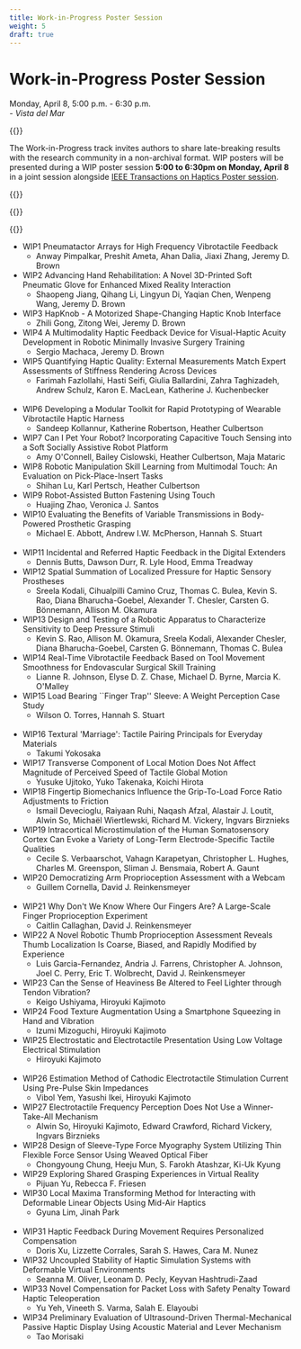 ```yaml
---
title: Work-in-Progress Poster Session
weight: 5
draft: true
---
```


# Work-in-Progress Poster Session
Monday, April 8, 5:00 p.m. - 6:30 p.m.  
*- Vista del Mar*  

{{<simpleLastUpdate date="March 21, 2024">}}

The Work-in-Progress track invites authors to share late-breaking results with the research community in a non-archival format. WIP posters will be presented during a WIP poster session **5:00 to 6:30pm on Monday, April 8** in a joint session alongside [IEEE Transactions on Haptics Poster session](../toh-posters).


{{<programTable>}}

{{<programEntry id="WIP1" title="Pneumatactor Arrays for High Frequency Vibrotactile Feedback" author="Anway Pimpalkar, Preshit Ameta, Ahan Dalia, Jiaxi Zhang, Jeremy D. Brown">}}

{{</programTable>}}

* WIP1	Pneumatactor Arrays for High Frequency Vibrotactile Feedback
  * Anway Pimpalkar, Preshit Ameta, Ahan Dalia, Jiaxi Zhang, Jeremy D. Brown
* WIP2	Advancing Hand Rehabilitation: A Novel 3D-Printed Soft Pneumatic Glove for Enhanced Mixed Reality Interaction
  * Shaopeng Jiang, Qihang Li, Lingyun Di, Yaqian Chen, Wenpeng Wang, Jeremy D. Brown
* WIP3	HapKnob - A Motorized Shape-Changing Haptic Knob Interface
  * Zhili Gong, Zitong Wei, Jeremy D. Brown
* WIP4	A Multimodality Haptic Feedback Device for Visual-Haptic Acuity Development in Robotic Minimally Invasive Surgery Training
  * Sergio Machaca, Jeremy D. Brown
* WIP5	Quantifying Haptic Quality: External Measurements Match Expert Assessments of Stiffness Rendering Across Devices
  * Farimah Fazlollahi, Hasti Seifi, Giulia Ballardini, Zahra Taghizadeh, Andrew Schulz, Karon E. MacLean, Katherine J. Kuchenbecker  
&nbsp; 
* WIP6	Developing a Modular Toolkit for Rapid Prototyping of Wearable Vibrotactile Haptic Harness
  * Sandeep Kollannur, Katherine Robertson, Heather Culbertson
* WIP7	Can I Pet Your Robot? Incorporating Capacitive Touch Sensing into a Soft Socially Assistive Robot Platform
  * Amy O'Connell, Bailey Cislowski, Heather Culbertson, Maja Mataric
* WIP8	Robotic Manipulation Skill Learning from Multimodal Touch: An Evaluation on Pick-Place-Insert Tasks
  * Shihan Lu, Karl Pertsch, Heather Culbertson
* WIP9	Robot-Assisted Button Fastening Using Touch
  * Huajing Zhao, Veronica J. Santos
* WIP10	Evaluating the Benefits of Variable Transmissions in Body-Powered Prosthetic Grasping
  * Michael E. Abbott, Andrew I.W. McPherson, Hannah S. Stuart  
&nbsp;
* WIP11	Incidental and Referred Haptic Feedback in the Digital Extenders
  * Dennis Butts, Dawson Durr, R. Lyle Hood, Emma Treadway
* WIP12	Spatial Summation of Localized Pressure for Haptic Sensory Prostheses
  * Sreela Kodali, Cihualpilli Camino Cruz, Thomas C. Bulea, Kevin S. Rao, Diana Bharucha-Goebel, Alexander T. Chesler, Carsten G. Bönnemann, Allison M. Okamura
* WIP13	Design and Testing of a Robotic Apparatus to Characterize Sensitivity to Deep Pressure Stimuli
  * Kevin S. Rao, Allison M. Okamura, Sreela Kodali, Alexander Chesler, Diana Bharucha-Goebel, Carsten G. Bönnemann, Thomas C. Bulea
* WIP14	Real-Time Vibrotactile Feedback Based on Tool Movement Smoothness for Endovascular Surgical Skill Training
  * Lianne R. Johnson, Elyse D. Z. Chase, Michael D. Byrne, Marcia K. O'Malley
* WIP15	Load Bearing ``Finger Trap'' Sleeve: A Weight Perception Case Study
  * Wilson O. Torres, Hannah S. Stuart  
&nbsp;
* WIP16	Textural 'Marriage': Tactile Pairing Principals for Everyday Materials
  * Takumi Yokosaka
* WIP17	Transverse Component of Local Motion Does Not Affect Magnitude of Perceived Speed of Tactile Global Motion
  * Yusuke Ujitoko, Yuko Takenaka, Koichi Hirota
* WIP18	Fingertip Biomechanics Influence the Grip-To-Load Force Ratio Adjustments to Friction
  * Ismail Devecioglu, Raiyaan Ruhi, Naqash Afzal, Alastair J. Loutit, Alwin So, Michaël Wiertlewski, Richard M. Vickery, Ingvars Birznieks
* WIP19	Intracortical Microstimulation of the Human Somatosensory Cortex Can Evoke a Variety of Long-Term Electrode-Specific Tactile Qualities
  * Cecile S. Verbaarschot, Vahagn Karapetyan, Christopher L. Hughes, Charles M. Greenspon, Sliman J. Bensmaia, Robert A. Gaunt
* WIP20	Democratizing Arm Proprioception Assessment with a Webcam
  * Guillem Cornella, David J. Reinkensmeyer  
&nbsp;
* WIP21	Why Don't We Know Where Our Fingers Are? A Large-Scale Finger Proprioception Experiment
  * Caitlin Callaghan, David J. Reinkensmeyer
* WIP22	A Novel Robotic Thumb Proprioception Assessment Reveals Thumb Localization Is Coarse, Biased, and Rapidly Modified by Experience
  * Luis Garcia-Fernandez, Andria J. Farrens, Christopher A. Johnson, Joel C. Perry, Eric T. Wolbrecht, David J. Reinkensmeyer
* WIP23	Can the Sense of Heaviness Be Altered to Feel Lighter through Tendon Vibration?
  * Keigo Ushiyama, Hiroyuki Kajimoto
* WIP24	Food Texture Augmentation Using a Smartphone Squeezing in Hand and Vibration
  * Izumi Mizoguchi, Hiroyuki Kajimoto
* WIP25	Electrostatic and Electrotactile Presentation Using Low Voltage Electrical Stimulation
  * Hiroyuki Kajimoto  
&nbsp;
* WIP26	Estimation Method of Cathodic Electrotactile Stimulation Current Using Pre-Pulse Skin Impedances
  * Vibol Yem, Yasushi Ikei, Hiroyuki Kajimoto
* WIP27	Electrotactile Frequency Perception Does Not Use a Winner-Take-All Mechanism
  * Alwin So, Hiroyuki Kajimoto, Edward Crawford, Richard Vickery, Ingvars Birznieks
* WIP28	Design of Sleeve-Type Force Myography System Utilizing Thin Flexible Force Sensor Using Weaved Optical Fiber
  * Chongyoung Chung, Heeju Mun, S. Farokh Atashzar, Ki-Uk Kyung
* WIP29	Exploring Shared Grasping Experiences in Virtual Reality
  * Pijuan Yu, Rebecca F. Friesen
* WIP30	Local Maxima Transforming Method for Interacting with Deformable Linear Objects Using Mid-Air Haptics
  * Gyuna Lim, Jinah Park  
&nbsp;
* WIP31	Haptic Feedback During Movement Requires Personalized Compensation
  * Doris Xu, Lizzette Corrales, Sarah S. Hawes, Cara M. Nunez
* WIP32	Uncoupled Stability of Haptic Simulation Systems with Deformable Virtual Environments
  * Seanna M. Oliver, Leonam D. Pecly, Keyvan Hashtrudi-Zaad
* WIP33	Novel Compensation for Packet Loss with Safety Penalty Toward Haptic Teleoperation
  * Yu Yeh, Vineeth S. Varma, Salah E. Elayoubi
* WIP34 Preliminary Evaluation of Ultrasound-Driven Thermal-Mechanical Passive Haptic Display Using Acoustic Material and Lever Mechanism
  * Tao Morisaki
